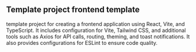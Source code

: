 ## Template project frontend template
template project for creating a frontend application using React, Vite, and TypeScript. It includes configuration for Vite, Tailwind CSS, and additional tools such as Axios for API calls, routing, theming, and toast notifications. It also provides configurations for ESLint to ensure code quality.
